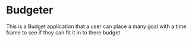 # Budgeter
This is a Budget application that a user can place a many goal with a time frame to see if they can fit it in to there budget
